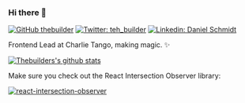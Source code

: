 ### Hi there 👋

[![GitHub thebuilder](https://img.shields.io/github/followers/thebuilder?label=follow&style=social)](https://github.com/thebuilder)
[![Twitter: teh_builder](https://img.shields.io/twitter/follow/teh_builder?style=social)](https://twitter.com/teh_builder_)
[![Linkedin: Daniel Schmidt](https://img.shields.io/badge/-Daniel%20Schmidt-blue?style=flat-square&logo=Linkedin&logoColor=white&link=https://www.linkedin.com/in/daniel-plejdrup-schmidt/)](https://www.linkedin.com/in/daniel-plejdrup-schmidt/)

Frontend Lead at Charlie Tango, making magic. ✨

[![Thebuilders's github stats](https://github-readme-stats.vercel.app/api?username=thebuilder&show_icons=true&theme=radical)](https://github.com/thebuilder/github-readme-stats)

Make sure you check out the React Intersection Observer library:

[![react-intersection-observer](https://github-readme-stats.vercel.app/api/pin/?username=thebuilder&repo=react-intersection-observer&show_icons=true&theme=radical)](https://github.com/thebuilder/github-readme-stats)


<!--
**thebuilder/thebuilder** is a ✨ _special_ ✨ repository because its `README.md` (this file) appears on your GitHub profile.

Here are some ideas to get you started:

- 🔭 I’m currently working on ...
- 🌱 I’m currently learning ...
- 👯 I’m looking to collaborate on ...
- 🤔 I’m looking for help with ...
- 💬 Ask me about ...
- 📫 How to reach me: ...
- 😄 Pronouns: ...
- ⚡ Fun fact: ...
-->
